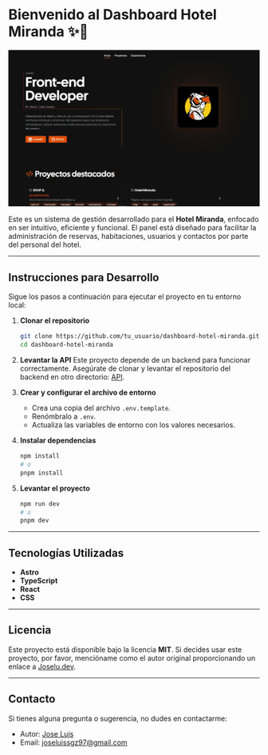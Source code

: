# Bienvenido al **Dashboard Hotel Miranda** ✨🏨

![alt text](/public/readme_image.webp)

Este es un sistema de gestión desarrollado para el **Hotel Miranda**, enfocado en ser intuitivo, eficiente y funcional. El panel está diseñado para facilitar la administración de reservas, habitaciones, usuarios y contactos por parte del personal del hotel.

---

## Instrucciones para Desarrollo

Sigue los pasos a continuación para ejecutar el proyecto en tu entorno local:

1. **Clonar el repositorio**

   ```bash
   git clone https://github.com/tu_usuario/dashboard-hotel-miranda.git
   cd dashboard-hotel-miranda
   ```

2. **Levantar la API**
   Este proyecto depende de un backend para funcionar correctamente. Asegúrate de clonar y levantar el repositorio del backend en otro directorio:
   [API](https://github.com/JoseIu/dashboard_api/tree/main).

3. **Crear y configurar el archivo de entorno**
   - Crea una copia del archivo `.env.template`.
   - Renómbralo a `.env`.
   - Actualiza las variables de entorno con los valores necesarios.

4. **Instalar dependencias**

   ```bash
   npm install
   # o
   pnpm install
   ```

5. **Levantar el proyecto**

   ```bash
   npm run dev
   # o
   pnpm dev
   ```

---

## Tecnologías Utilizadas

- **Astro**
- **TypeScript**
- **React**
- **CSS**

---

## Licencia

Este proyecto está disponible bajo la licencia **MIT**. Si decides usar este proyecto, por favor, mencióname como el autor original proporcionando un enlace a [Joselu.dev](https://joselu-portfolio.vercel.app/).

---

## Contacto

Si tienes alguna pregunta o sugerencia, no dudes en contactarme:

- Autor: [Jose Luis](https://www.linkedin.com/in/j0selu/)
- Email: <joseluissgz97@gmail.com>
